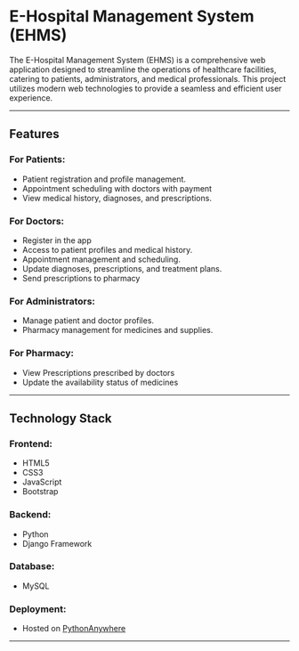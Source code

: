 # E-Hospital Management System (EHMS)

The E-Hospital Management System (EHMS) is a comprehensive web application designed to streamline the operations of healthcare facilities, catering to patients, administrators, and medical professionals. This project utilizes modern web technologies to provide a seamless and efficient user experience.

---

## Features

### **For Patients:**
- Patient registration and profile management.
- Appointment scheduling with doctors with payment
- View medical history, diagnoses, and prescriptions.

### **For Doctors:**
- Register in the app
- Access to patient profiles and medical history.
- Appointment management and scheduling.
- Update diagnoses, prescriptions, and treatment plans.
- Send prescriptions to pharmacy

### **For Administrators:**
- Manage patient and doctor profiles.
- Pharmacy management for medicines and supplies.
  
### **For Pharmacy:**
  - View Prescriptions prescribed by doctors
  - Update the availability status of medicines

---

## Technology Stack

### **Frontend:**
- HTML5
- CSS3
- JavaScript
- Bootstrap

### **Backend:**
- Python
- Django Framework

### **Database:**
- MySQL

### **Deployment:**
- Hosted on [PythonAnywhere](https://www.pythonanywhere.com/)

---

